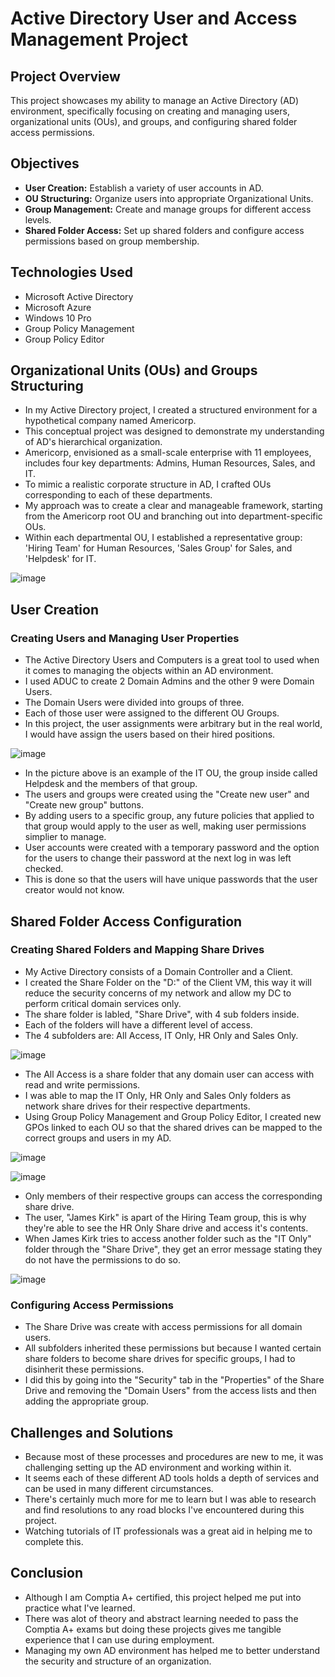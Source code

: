 # Active Directory User and Access Management Project

## Project Overview
This project showcases my ability to manage an Active Directory (AD) environment, specifically focusing on creating and managing users, organizational units (OUs), and groups, and configuring shared folder access permissions.

## Objectives
- **User Creation:** Establish a variety of user accounts in AD.
- **OU Structuring:** Organize users into appropriate Organizational Units.
- **Group Management:** Create and manage groups for different access levels.
- **Shared Folder Access:** Set up shared folders and configure access permissions based on group membership.

## Technologies Used
- Microsoft Active Directory
- Microsoft Azure
- Windows 10 Pro
- Group Policy Management
- Group Policy Editor

## Organizational Units (OUs) and Groups Structuring
- In my Active Directory project, I created a structured environment for a hypothetical company named Americorp.
- This conceptual project was designed to demonstrate my understanding of AD's hierarchical organization.
- Americorp, envisioned as a small-scale enterprise with 11 employees, includes four key departments: Admins, Human Resources, Sales, and IT.
- To mimic a realistic corporate structure in AD, I crafted OUs corresponding to each of these departments.
- My approach was to create a clear and manageable framework, starting from the Americorp root OU and branching out into department-specific OUs.
- Within each departmental OU, I established a representative group: 'Hiring Team' for Human Resources, 'Sales Group' for Sales, and 'Helpdesk' for IT.

![image](https://github.com/teher0094/Active-Directory-/assets/153027290/9e3d0f12-1f26-40ea-955f-9ed1672bc478)

## User Creation

### Creating Users and Managing User Properties  
- The Active Directory Users and Computers is a great tool to used when it comes to managing the objects within an AD environment.
- I used ADUC to create 2 Domain Admins and the other 9 were Domain Users.
- The Domain Users were divided into groups of three.
- Each of those user were assigned to the different OU Groups.
- In this project, the user assignments were arbitrary but in the real world, I would have assign the users based on their hired positions.

![image](https://github.com/teher0094/Active-Directory-/assets/153027290/4dd2f0b6-c80d-4bba-a94a-1b467ebc12f1)

- In the picture above is an example of the IT OU, the group inside called Helpdesk and the members of that group.
- The users and groups were created using the "Create new user" and "Create new group" buttons.
- By adding users to a specific group, any future policies that applied to that group would apply to the user as well, making user permissions simplier to manage.  
- User accounts were created with a temporary password and the option for the users to change their password at the next log in was left checked.
- This is done so that the users will have unique passwords that the user creator would not know.

## Shared Folder Access Configuration

### Creating Shared Folders and Mapping Share Drives
- My Active Directory consists of a Domain Controller and a Client.
- I created the Share Folder on the "D:" of the Client VM, this way it will reduce the security concerns of my network and allow my DC to perform critical domain services only.
- The share folder is labled, "Share Drive", with 4 sub folders inside.
- Each of the folders will have a different level of access.
- The 4 subfolders are: All Access, IT Only, HR Only and Sales Only.

 ![image](https://github.com/teher0094/Active-Directory-/assets/153027290/f29a2222-3059-4768-aefe-0160d4c5e102)


- The All Access is a share folder that any domain user can access with read and write permissions.
- I was able to map the IT Only, HR Only and Sales Only folders as network share drives for their respective departments.
- Using Group Policy Management and Group Policy Editor, I created new GPOs linked to each OU so that the shared drives can be mapped to the correct groups and users in my AD.

![image](https://github.com/teher0094/Active-Directory-/assets/153027290/44051984-2044-416b-8d28-9e621fcde443)


![image](https://github.com/teher0094/Active-Directory-/assets/153027290/7d3e5f43-d272-4f9c-85f1-45ebde97e77d)

- Only members of their respective groups can access the corresponding share drive.
- The user, "James Kirk" is apart of the Hiring Team group, this is why they're able to see the HR Only Share drive and access it's contents.
- When James Kirk tries to access another folder such as the "IT Only" folder through the "Share Drive", they get an error message stating they do not have the permissions to do so.

![image](https://github.com/teher0094/Active-Directory-/assets/153027290/16b1c113-8759-4adb-85be-dc7ca6f82fd5)


### Configuring Access Permissions
- The Share Drive was create with access permissions for all domain users.
- All subfolders inherited these permissions but because I wanted certain share folders to become share drives for specific groups, I had to disinherit these permissions.
- I did this by going into the "Security" tab in the "Properties" of the Share Drive and removing the "Domain Users" from the access lists and then adding the appropriate group.

## Challenges and Solutions
- Because most of these processes and procedures are new to me, it was challenging setting up the AD environment and working within it.
- It seems each of these different AD tools holds a depth of services and can be used in many different circumstances.
- There's certainly much more for me to learn but I was able to research and find resolutions to any road blocks I've encountered during this project.
- Watching tutorials of IT professionals was a great aid in helping me to complete this. 

## Conclusion
- Although I am Comptia A+ certified, this project helped me put into practice what I've learned.
- There was alot of theory and abstract learning needed to pass the Comptia A+ exams but doing these projects gives me tangible experience that I can use during employment.
- Managing my own AD environment has helped me to better understand the security and structure of an organization.  


